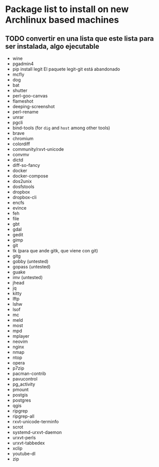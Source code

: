 # Package list to install on new Archlinux based machines

## TODO convertir en una lista que este lista para ser instalada, algo ejecutable

- wine
- pgadmin4
- pip install legit
El paquete legit-git está abandonado
- mcfly
- dog
- bat
- shutter
- perl-goo-canvas
- flameshot
- deeping-screenshot
- perl-rename
- unrar
- pgcli
- bind-tools (for `dig` and `host` among other tools)
- brave
- chromium
- colordiff
- community/rxvt-unicode
- convmv
- dictd
- diff-so-fancy
- docker
- docker-compose
- dos2unix
- dosfstools
- dropbox
- dropbox-cli
- encfs
- evince
- feh
- file
- gbt
- gdal
- gedit
- gimp
- git
- tk (para que ande gitk, que viene con git)
- gitg
- gobby (untested)
- gopass (untested)
- guake
- imv (untested)
- jhead
- jq
- kitty
- lftp
- lshw
- lsof
- mc
- meld
- most
- mpd
- mplayer
- neovim
- nginx
- nmap
- ntop
- opera
- p7zip
- pacman-contrib
- pavucontrol
- pg_activity
- pmount
- postgis
- postgres
- qgis
- ripgrep
- ripgrep-all
- rxvt-unicode-terminfo
- scrot
- systemd-urxvt-daemon
- urxvt-perls
- urxvt-tabbedex
- xclip
- youtube-dl
- zip
